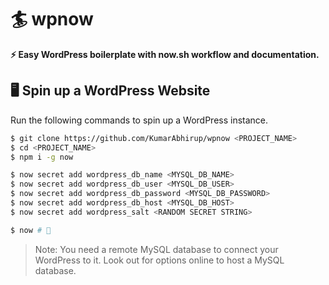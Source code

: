 # 🏄‍ wpnow

**⚡️ Easy WordPress boilerplate with now.sh workflow and documentation.**

## 🖥️ Spin up a WordPress Website

Run the following commands to spin up a WordPress instance.

```bash
$ git clone https://github.com/KumarAbhirup/wpnow <PROJECT_NAME>
$ cd <PROJECT_NAME>
$ npm i -g now

$ now secret add wordpress_db_name <MYSQL_DB_NAME>
$ now secret add wordpress_db_user <MYSQL_DB_USER>
$ now secret add wordpress_db_password <MYSQL_DB_PASSWORD>
$ now secret add wordpress_db_host <MYSQL_DB_HOST>
$ now secret add wordpress_salt <RANDOM SECRET STRING>

$ now # 🚀
```

> Note: You need a remote MySQL database to connect your WordPress to it. Look out for options online to host a MySQL database.
